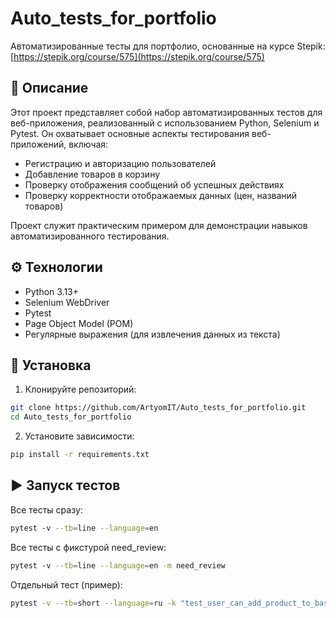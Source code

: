 # Auto_tests_for_portfolio

Автоматизированные тесты для портфолио, основанные на курсе Stepik: [https://stepik.org/course/575](https://stepik.org/course/575)

## 📘 Описание

Этот проект представляет собой набор автоматизированных тестов для веб-приложения, реализованный с использованием Python, Selenium и Pytest. Он охватывает основные аспекты тестирования веб-приложений, включая:

- Регистрацию и авторизацию пользователей
- Добавление товаров в корзину
- Проверку отображения сообщений об успешных действиях
- Проверку корректности отображаемых данных (цен, названий товаров)

Проект служит практическим примером для демонстрации навыков автоматизированного тестирования.

## ⚙️ Технологии

- Python 3.13+
- Selenium WebDriver
- Pytest
- Page Object Model (POM)
- Регулярные выражения (для извлечения данных из текста)

## 🚀 Установка

1. Клонируйте репозиторий:

```bash
git clone https://github.com/ArtyomIT/Auto_tests_for_portfolio.git
cd Auto_tests_for_portfolio
```

2. Установите зависимости:
   
```bash
pip install -r requirements.txt
```

## ▶️ Запуск тестов

Все тесты сразу:

```bash
pytest -v --tb=line --language=en 
```


Все тесты с фикстурой need_review:

```bash
pytest -v --tb=line --language=en -m need_review
```

Отдельный тест (пример):
```bash
pytest -v --tb=short --language=ru -k "test_user_can_add_product_to_basket"
```

